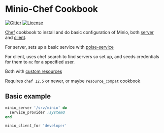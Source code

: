 # Minio-Chef Cookbook

[![Gitter](https://badges.gitter.im/Join%20Chat.svg)](https://gitter.im/minio/minio?utm_source=badge&utm_medium=badge&utm_campaign=pr-badge&utm_content=badge)
[![License](https://img.shields.io/badge/license-Apache_2-blue.svg)](https://www.apache.org/licenses/LICENSE-2.0)

[Chef](https://chef.io) cookbook to install and do basic configuration of Minio, both [server](https://github.com/minio/minio) and [client](https://github.com/minio/mc).

For server, sets up a basic service with [poise-service](https://github.com/poise/poise-service)

For client, uses chef search to find servers so set up, and seeds credentials for them to `mc` for a specified user.

Both with [custom resources](https://docs.chef.io/custom_resources.html)

Requires `chef 12.5` or newer, or maybe `resource_compat` cookbook

## Basic example

```ruby
minio_server '/srv/minio' do
  service_provider :systemd
end

minio_client_for 'developer'
```

